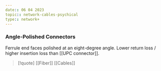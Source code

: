 ```yaml
---
date:: 06 04 2023
topic:: network-cables-psychical
type:: network+
---
```


### Angle-Polished Connectors
Ferrule end faces polished at an eight-degree angle.
Lower return loss / higher insertion loss than [[UPC connector]].

>[!quote] [[Fiber]] [[Cables]]
